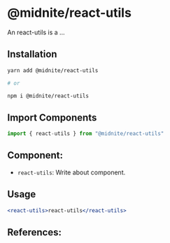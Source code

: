 # @midnite/react-utils

An react-utils is a ...

## Installation

```sh
yarn add @midnite/react-utils

# or

npm i @midnite/react-utils
```

## Import Components

```jsx
import { react-utils } from "@midnite/react-utils"
```

## Component:

- `react-utils`: Write about component.

## Usage

```jsx
<react-utils>react-utils</react-utils>
```

## References:
